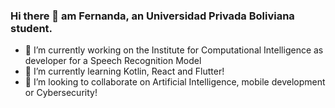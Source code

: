 ### Hi there 👋 am Fernanda, an Universidad Privada Boliviana student.
- 🔭 I’m currently working on the Institute for Computational Intelligence as developer for a Speech Recognition Model
- 🌱 I’m currently learning Kotlin, React and Flutter!
- 👯 I’m looking to collaborate on Artificial Intelligence, mobile development or Cybersecurity!

<!--
**femandamartinez/femandamartinez** is a ✨ _special_ ✨ repository because its `README.md` (this file) appears on your GitHub profile.

- 🔭 I’m currently working on the ICI as developer for a Speech Recognition Model
- 🌱 I’m currently learning Python, Kotlin, React and Flutter...
- 👯 I’m looking to collaborate on Artificial Intelligence or Cybersecurity!
-->
